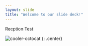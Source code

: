 ```yaml
---
layout: slide
title: "Welcome to our slide deck!"
---
```


Recption Test

![cooler-octocat](https://octodex.github.com/images/twenty-percent-cooler-octocat.png)
{: .center}
